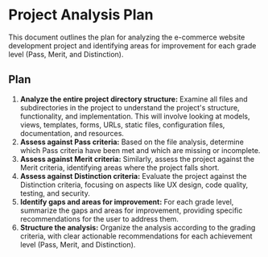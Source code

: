# Project Analysis Plan

This document outlines the plan for analyzing the e-commerce website development project and identifying areas for improvement for each grade level (Pass, Merit, and Distinction).

## Plan

1.  **Analyze the entire project directory structure:** Examine all files and subdirectories in the project to understand the project's structure, functionality, and implementation. This will involve looking at models, views, templates, forms, URLs, static files, configuration files, documentation, and resources.
2.  **Assess against Pass criteria:** Based on the file analysis, determine which Pass criteria have been met and which are missing or incomplete.
3.  **Assess against Merit criteria:** Similarly, assess the project against the Merit criteria, identifying areas where the project falls short.
4.  **Assess against Distinction criteria:** Evaluate the project against the Distinction criteria, focusing on aspects like UX design, code quality, testing, and security.
5.  **Identify gaps and areas for improvement:** For each grade level, summarize the gaps and areas for improvement, providing specific recommendations for the user to address them.
6.  **Structure the analysis:** Organize the analysis according to the grading criteria, with clear actionable recommendations for each achievement level (Pass, Merit, and Distinction).